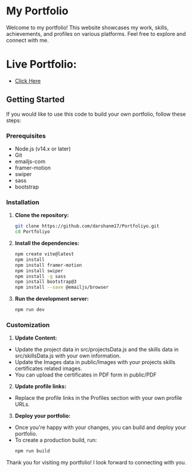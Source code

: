 # My Portfolio
Welcome to my portfolio! This website showcases my work, skills, achievements, and profiles on various platforms. Feel free to explore and connect with me.

# Live Portfolio:
- [Click Here](https://darshanmportfoliyo.netlify.app/) 

## Getting Started
If you would like to use this code to build your own portfolio, follow these steps:

### Prerequisites
- Node.js (v14.x or later)
- Git
- emailjs-com
- framer-motion
- swiper
- sass
- bootstrap

### Installation

1. **Clone the repository:**
   ```sh
   git clone https://github.com/darshanm17/Portfoliyo.git
   cd Portfoliyo
2. **Install the dependencies:**
    ```sh
    npm create vite@latest
    npm install
    npm install framer-motion
    npm install swiper
    npm install -g sass
    npm install bootstrap@3
    npm install --save @emailjs/browser
3. **Run the development server:**
   ```sh
   npm run dev

### Customization

1. **Update Content:**
- Update the project data in src/projectsData.js and the skills data in src/skillsData.js with your own information.
- Update the Images data in public/Images with your projects skills certificates related images.
- You can upload the certificates in PDF form in public/PDF

2. **Update profile links:**
- Replace the profile links in the Profiles section with your own profile URLs.

3. **Deploy your portfolio:**
- Once you're happy with your changes, you can build and deploy your portfolio.
- To create a production build, run:
  ```sh
  npm run build
Thank you for visiting my portfolio! I look forward to connecting with you.
